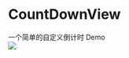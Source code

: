 # CountDownView <br>
一个简单的自定义倒计时 Demo <br>
<img src="http://ww4.sinaimg.cn/thumb300/73036ef6gw1f6oq2lmebrj20hp0gwq4a.jpg">

